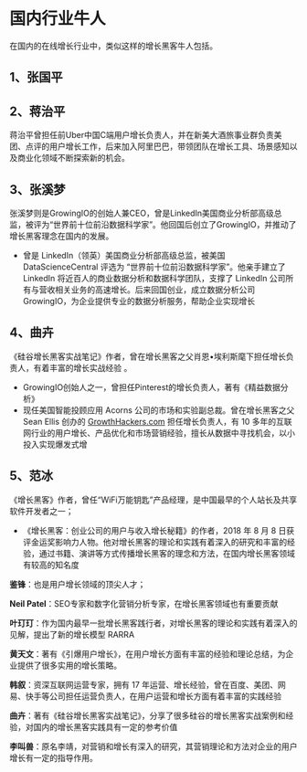 # 国内行业牛人



在国内的在线增长行业中，类似这样的增长黑客牛人包括。

## 1、张国平



## 2、蒋治平

蒋治平曾担任前Uber中国C端用户增长负责人，并在新美大酒旅事业群负责美团、点评的用户增长工作，后来加入阿里巴巴，带领团队在增长工具、场景感知以及商业化领域不断探索新的机会。

## 

## 3、张溪梦

张溪梦则是GrowingIO的创始人兼CEO，曾是LinkedIn美国商业分析部高级总监，被评为“世界前十位前沿数据科学家”。他回国后创立了GrowingIO，并推动了增长黑客理念在国内的发展。

- 曾是 LinkedIn（领英）美国商业分析部高级总监，被美国 DataScienceCentral 评选为 “世界前十位前沿数据科学家”。他亲手建立了 LinkedIn 将近百人的商业数据分析和数据科学团队，支撑了 LinkedIn 公司所有与营收相关业务的高速增长。后来回国创业，成立数据分析公司 GrowingIO，为企业提供专业的数据分析服务，帮助企业实现增长



## 4、**曲卉**

《硅谷增长黑客实战笔记》作者，曾在增长黑客之父肖恩•埃利斯麾下担任增长负责人，有着丰富的增长实战经验 。

- GrowingIO创始人之一，曾担任Pinterest的增长负责人，著有《精益数据分析》
- 现任美国智能投顾应用 Acorns 公司的市场和实验副总裁。曾在增长黑客之父 Sean Ellis 创办的 [GrowthHackers.com](https://growthhackers.com/) 担任增长负责人，有 10 多年的互联网行业的用户增长、产品优化和市场营销经验，擅长从数据中寻找机会，以小投入实现爆发式增



## 5、**范冰**

《增长黑客》作者，曾任“WiFi万能钥匙”产品经理，是中国最早的个人站长及共享软件开发者之一；

- 《增长黑客：创业公司的用户与收入增长秘籍》的作者，2018 年 8 月 8 日获评金运奖影响力人物。他对增长黑客的理论和实践有着深入的研究和丰富的经验，通过书籍、演讲等方式传播增长黑客的理念和方法，在国内增长黑客领域有较高的知名度



**鉴锋**：也是用户增长领域的顶尖人才；

**Neil Patel**：SEO专家和数字化营销分析专家，在增长黑客领域也有重要贡献

**叶玎玎**：作为国内最早一批增长黑客践行者，对增长黑客的理论和实践有着深入的见解，提出了新的增长模型 RARRA

**黄天文**：著有《引爆用户增长》，在用户增长方面有丰富的经验和理论总结，为企业提供了很多实用的增长策略。

**韩叙**：资深互联网运营专家，拥有 17 年运营、增长经验，曾在百度、美团、网易、快手等公司担任运营负责人，在用户运营和增长方面有着丰富的实践经验

**曲卉**：著有《硅谷增长黑客实战笔记》，分享了很多硅谷的增长黑客实战案例和经验，对国内的增长黑客实践具有一定的参考价值

**李叫兽**：原名李靖，对营销和增长有深入的研究，其营销理论和方法对企业的用户增长有一定的指导作用。